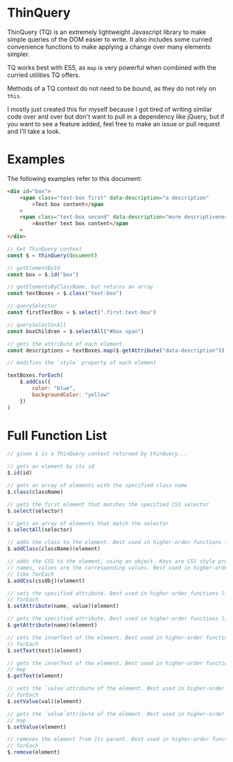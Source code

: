 # ThinQuery

ThinQuery (TQ) is an extremely lightweight Javascript library to make simple queries
of the DOM easier to write. It also includes some curried convenience functions
to make applying a change over many elements simpler.

TQ works best with ES5, as `map` is very powerful when combined with the
curried utilities TQ offers.

Methods of a TQ context do not need to be bound, as they do not rely on `this`.

I mostly just created this for myself because I got tired of writing similar
code over and over but don't want to pull in a dependency like jQuery, but if
you want to see a feature added, feel free to make an issue or pull request and
I'll take a look.

# Examples

The following examples refer to this document:

```html
<div id="box">
    <span class="text-box first" data-description="a description"
        >Text box content</span
    >
    <span class="text-box second" data-description="more descriptiveness"
        >Another text box content</span
    >
</div>
```

```javascript
// Get ThinQuery context
const $ = thinQuery(document)

// getElementById
const box = $.id("box")

// getElementsByClassName, but returns an array
const textBoxes = $.class("text-box")

// querySelector
const firstTextBox = $.select(".first.text-box")

// querySelectorAll
const boxChildren = $.selectAll("#box span")

// gets the attribute of each element
const descriptions = textBoxes.map($.getAttribute("data-description"))

// modifies the `style` property of each element

textBoxes.forEach(
    $.addCss({
        color: "blue",
        backgroundColor: "yellow"
    })
)
```

# Full Function List

```javascript
// given $ is a ThinQuery context returned by thinQuery...

// gets an element by its id
$.id(id)

// gets an array of elements with the specified class name
$.class(className)

// gets the first element that matches the specified CSS selector
$.select(selector)

// gets an array of elements that match the selector
$.selectAll(selector)

// adds the class to the element. Best used in higher-order functions like forEach
$.addClass(className)(element)

// adds the CSS to the element, using an object. Keys are CSS style property
// names, values are the corresponding values. Best used in higher-order functions
// like forEach
$.addCss(cssObj)(element)

// sets the specified attribute. Best used in higher-order functions like
// forEach
$.setAttribute(name, value)(element)

// gets the specified attribute. Best used in higher-order functions like map
$.getAttribute(name)(element)

// sets the innerText of the element. Best used in higher-order functions like
// forEach
$.setText(text)(element)

// gets the innerText of the element. Best used in higher-order functions like
// map
$.getText(element)

// sets the `value`attribute of the element. Best used in higher-order functions like
// forEach
$.setValue(val)(element)

// gets the `value`attribute of the element. Best used in higher-order functions like
// map
$.setValue(element)

// removes the element from its parent. Best used in higher-order functions like
// forEach
$.remove(element)
```
